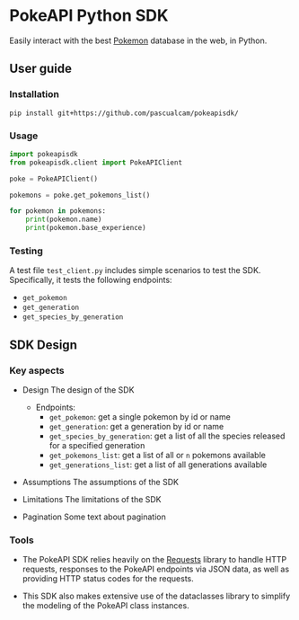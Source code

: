 # PokeAPI Python SDK

Easily interact with the best [Pokemon](https://pokeapi.co/) database in the web, in Python. 

## User guide

### Installation

`pip install git+https://github.com/pascualcam/pokeapisdk/`

### Usage

```python
import pokeapisdk
from pokeapisdk.client import PokeAPIClient

poke = PokeAPIClient()

pokemons = poke.get_pokemons_list()

for pokemon in pokemons:
    print(pokemon.name)
    print(pokemon.base_experience)

```

### Testing

A test file `test_client.py` includes simple scenarios to test the SDK. Specifically, it tests the following endpoints:

- `get_pokemon`
- `get_generation`
- `get_species_by_generation`

## SDK Design

### Key aspects

- Design
    The design of the SDK

    - Endpoints:
        - `get_pokemon`: get a single pokemon by id or name
        - `get_generation`: get a generation by id or name
        - `get_species_by_generation`: get a list of all the species released for a specified generation
        - `get_pokemons_list`: get a list of all or `n` pokemons available
        - `get_generations_list`: get a list of all generations available

- Assumptions
    The assumptions of the SDK

- Limitations
    The limitations of the SDK

- Pagination
    Some text about pagination

### Tools

- The PokeAPI SDK relies heavily on the [Requests](https://pypi.org/project/requests/) library to handle HTTP requests, responses to the PokeAPI endpoints via JSON data, as well as providing HTTP status codes for the requests. 

- This SDK also makes extensive use of the dataclasses library to simplify the modeling of the PokeAPI class instances.
